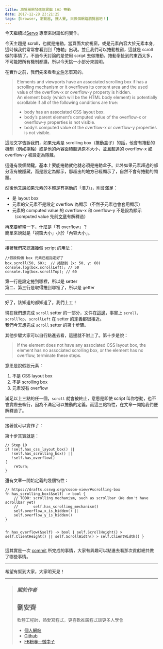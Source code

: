 ```yaml
---
title: 瀏覽器開發進階實戰（三）捲動
date: 2017-12-28 23:21:25
tags: [browser, 瀏覽器, 鐵人賽, 來做個網路瀏覽器吧！]
---
```


                    
&#x4ECA;&#x5929;&#x7E7C;&#x7E8C;&#x4EE5;<a href="https://github.com/servo/servo" target="_blank">Servo</a> &#x5C08;&#x6848;&#x4F86;&#x8A0E;&#x8AD6;&#x5982;&#x4F55;&#x5BE6;&#x4F5C;&#x3002;</p>
<p>&#x4ECA;&#x5929;&#x4E3B;&#x984C;&#x662F; scroll&#xFF0C;&#x4E5F;&#x5C31;&#x662F;&#x6372;&#x52D5;&#x3002;&#x7576;&#x9801;&#x9762;&#x5927;&#x65BC;&#x8996;&#x7A97;&#xFF0C;&#x6216;&#x662F;&#x5143;&#x7D20;&#x5167;&#x5BB9;&#x5927;&#x65BC;&#x5143;&#x7D20;&#x672C;&#x8EAB;&#xFF0C;&#x9019;&#x6642;&#x5019;&#x6211;&#x5011;&#x5E38;&#x5E38;&#x6703;&#x770B;&#x5230;&#x5230;&#x300C;&#x6372;&#x8EF8;&#x300D;&#x51FA;&#x73FE;&#x3002;&#x4E26;&#x4E14;&#x6211;&#x5011;&#x53EF;&#x4EE5;&#x6372;&#x52D5;&#x8996;&#x7A97;&#xFF0C;&#x9019;&#x5C31;&#x662F; scroll &#x505A;&#x7684;&#x4E8B;&#x60C5;&#x4E86;&#x3002;&#x4E0D;&#x904E;&#x4ECA;&#x5929;&#x8A0E;&#x8AD6;&#x7684;&#x662F;&#x4F7F;&#x7528; script &#x53BB;&#x505A;&#x6372;&#x52D5;&#x3002;&#x6372;&#x52D5;&#x727D;&#x626F;&#x5230;&#x7684;&#x6771;&#x897F;&#x592A;&#x591A;&#xFF0C;&#x4E0D;&#x53EF;&#x80FD;&#x628A;&#x6240;&#x6709;&#x6A5F;&#x5236;&#x90FD;&#x8B1B;&#xFF0C;&#x6240;&#x4EE5;&#x4ECA;&#x5929;&#x6311;&#x4E00;&#x5C0F;&#x90E8;&#x5206;&#x4F86;&#x8AAA;&#x660E;&#x3002;</p>
<p>&#x5728;&#x5BE6;&#x4F5C;&#x4E4B;&#x524D;&#xFF0C;&#x6211;&#x5011;&#x5148;&#x4F86;&#x770B;&#x770B;<a href="https://drafts.csswg.org/cssom-view/#scrolling-box" target="_blank">&#x6587;&#x4EF6;</a>&#x600E;&#x9EBC;&#x5BEB;&#x7684;&#x3002;</p>
<blockquote>
<p>Elements and viewports have an associated scrolling box if has a scrolling mechanism or it overflows its content area and the used value of the overflow-x or overflow-y property is hidden.<br>
An element body (which will be the HTML body element) is potentially scrollable if all of the following conditions are true:</p>
<ul>
<li>body has an associated CSS layout box.</li>
<li>body&#x2019;s parent element&#x2019;s computed value of the overflow-x or overflow-y properties is not visible.</li>
<li>body&#x2019;s computed value of the overflow-x or overflow-y properties is not visible.</li>
</ul>
</blockquote>
<p>&#x9019;&#x6BB5;&#x6587;&#x5B57;&#x544A;&#x8A34;&#x6211;&#x5011;&#xFF0C;&#x5982;&#x679C;&#x5143;&#x7D20;&#x662F; scrolling box&#xFF08;&#x6372;&#x52D5;&#x76D2;&#x5B50;&#xFF09;&#x7684;&#x8A71;&#xFF0C;&#x4ED6;&#x6703;&#x6709;&#x6372;&#x52D5;&#x7684;&#x6A5F;&#x5236;&#xFF08;&#x4F8B;&#x5982;&#x6372;&#x8EF8;&#xFF09;&#x6216;&#x662F;&#x4ED6;&#x7684;&#x5167;&#x5BB9;&#x9762;&#x7A4D;&#x8D85;&#x904E;&#x539F;&#x672C;&#x5927;&#x5C0F;&#xFF0C;&#x4E26;&#x4E14;&#x8D85;&#x904E;&#x7684; overflow-x &#x6216; overflow-y &#x88AB;&#x8A2D;&#x5B9A;&#x70BA;&#x96B1;&#x85CF;&#x3002;</p>
<p>&#x9019;&#x908A;&#x6709;&#x5E7E;&#x500B;&#x95DC;&#x9375;&#xFF0C;&#x57FA;&#x672C;&#x4E0A;&#x8981;&#x80FD;&#x6372;&#x52D5;&#x5C31;&#x4ED6;&#x5C31;&#x5FC5;&#x9808;&#x662F;&#x6372;&#x52D5;&#x76D2;&#x5B50;&#x3002;&#x6B64;&#x5916;&#x5982;&#x679C;&#x5143;&#x7D20;&#x8D85;&#x904E;&#x7684;&#x90E8;&#x5206;&#x6C92;&#x6709;&#x88AB;&#x96B1;&#x85CF;&#xFF0C;&#x800C;&#x662F;&#x8A2D;&#x5B9A;&#x70BA;&#x986F;&#x793A;&#xFF0C;&#x90A3;&#x8D85;&#x51FA;&#x7684;&#x5730;&#x65B9;&#x5DF2;&#x7D93;&#x986F;&#x793A;&#x4E86;&#xFF0C;&#x81EA;&#x7136;&#x4E0D;&#x6703;&#x6709;&#x6372;&#x52D5;&#x7684;&#x554F;&#x984C;&#x3002;</p>
<p>&#x7136;&#x5F8C;&#x4ED6;&#x53C8;&#x8AAA;&#x5982;&#x679C;&#x5143;&#x7D20;&#x7684;&#x672C;&#x9AD4;&#x662F;&#x6709;&#x6372;&#x52D5;&#x7684;&#x300C;&#x6F5B;&#x529B;&#x300D;&#xFF0C;&#x5247;&#x6703;&#x6EFF;&#x8DB3;&#xFF1A;</p>
<ul>
<li>&#x662F; layout box</li>
<li>&#x5143;&#x7D20;&#x7684;&#x7236;&#x5143;&#x7D20;&#x4E0D;&#x662F;&#x8A2D;&#x5B9A; overflow &#x70BA;&#x986F;&#x793A;&#xFF08;&#x4E0D;&#x7136;&#x5B50;&#x5143;&#x7D20;&#x4E5F;&#x6703;&#x5957;&#x7528;&#x986F;&#x793A;&#xFF09;</li>
<li>&#x5143;&#x7D20;&#x7684; computed value &#x7684; overflow-x &#x548C; overflow-y &#x4E0D;&#x662F;&#x8A2D;&#x70BA;&#x986F;&#x793A; &#xFF08;computed value &#x5148;&#x524D;<a href="https://ithelp.ithome.com.tw/articles/10191967" target="_blank">&#x6587;&#x7AE0;</a>&#x6709;&#x89E3;&#x91CB;&#x904E;&#xFF09;</li>
</ul>
<p>&#x518D;&#x4F86;&#x8981;&#x89E3;&#x91CB;&#x4E00;&#x4E0B;&#xFF0C;&#x4EC0;&#x9EBC;&#x662F;&#x300C;&#x6709; overflow&#x300D;&#xFF1F;<br>
&#x7C21;&#x55AE;&#x4F86;&#x8AAA;&#x5C31;&#x662F;&#x300C;&#x8996;&#x7A97;&#x5927;&#x5C0F;&#x300D;&#x5C0F;&#x65BC;&#x300C;&#x5167;&#x5BB9;&#x5927;&#x5C0F;&#x300D;&#x3002;</p>
<hr>
<p>&#x63A5;&#x8457;&#x6211;&#x5011;&#x4F86;&#x8A8D;&#x8B58;&#x5E7E;&#x500B; script &#x7684;&#x7528;&#x6CD5;&#xFF1A;</p>
<pre><code>//&#x5047;&#x8A2D;&#x6709;&#x500B; box &#x5143;&#x7D20;&#x5DF2;&#x7D93;&#x6307;&#x5B9A;&#x597D;&#x4E86;
box.scroll(50, 60);  // &#x6372;&#x52D5;&#x5230; (x: 50, y: 60)
console.log(box.scrollLeft); // 50
console.log(box.scrollTop); // 60
</code></pre>
<p>&#x7B2C;&#x4E00;&#x884C;&#x662F;&#x8A2D;&#x5B9A;&#x6372;&#x5230;&#x54EA;&#x88E1;&#xFF0C;&#x6240;&#x4EE5;&#x662F; setter<br>
&#x7B2C;&#x4E8C;&#x3001;&#x7B2C;&#x4E09;&#x884C;&#x662F;&#x53D6;&#x5F97;&#x6372;&#x5230;&#x54EA;&#x88E1;&#x4E86;&#xFF0C;&#x6240;&#x4EE5;&#x662F; getter</p>
<hr>
<p>&#x597D;&#x4E86;&#xFF0C;&#x8A72;&#x77E5;&#x9053;&#x7684;&#x90FD;&#x77E5;&#x9053;&#x4E86;&#x3002;&#x6211;&#x5011;&#x4E0A;&#x5DE5;&#xFF01;</p>
<p>&#x73FE;&#x5728;&#x6211;&#x5011;&#x60F3;&#x5B8C;&#x6210; <code>scroll</code> setter &#x7684;&#x4E00;&#x90E8;&#x5206;&#xFF0C;&#x6587;&#x4EF6;&#x5728;<a href="https://drafts.csswg.org/cssom-view/#dom-element-scroll" target="_blank">&#x9019;&#x908A;</a>&#xFF0C;&#x4E8B;&#x5BE6;&#x4E0A; <code>scroll</code>&#x3001;<code>scrollTop</code>&#x3001;<code>scrollLeft</code> &#x5728; setter &#x7684;&#x5B9A;&#x7FA9;&#x90FD;&#x5F88;&#x63A5;&#x8FD1;&#x3002;<br>
&#x6211;&#x5011;&#x4ECA;&#x5929;&#x60F3;&#x5B8C;&#x6210; <code>scroll</code> setter &#x7684;&#x7B2C;&#x5341;&#x6B65;&#x9A5F;&#x3002;</p>
<p>&#x5176;&#x4ED6;&#x6B65;&#x9A5F;&#x5927;&#x5BB6;&#x53EF;&#x4EE5;&#x81EA;&#x884C;&#x9EDE;&#x9032;&#x53BB;&#x770B;&#xFF0C;&#x9019;&#x908A;&#x5C31;&#x4E0D;&#x9644;&#x4E0A;&#x4E86;&#x3002;&#x7B2C;&#x5341;&#x6B65;&#x662F;&#x8AAA;&#xFF1A;</p>
<blockquote>
<p>If the element does not have any associated CSS layout box, the element has no associated scrolling box, or the element has no overflow, terminate these steps.</p>
</blockquote>
<p>&#x610F;&#x601D;&#x662F;&#x8AAA;&#x5047;&#x8A2D;&#x5143;&#x7D20;&#xFF1A;</p>
<ol>
<li>&#x4E0D;&#x662F; CSS layout box</li>
<li>&#x4E0D;&#x662F; scrolling box</li>
<li>&#x5143;&#x7D20;&#x6C92;&#x6709; overflow</li>
</ol>
<p>&#x6EFF;&#x8DB3;&#x4EE5;&#x4E0A;&#x4E09;&#x9EDE;&#x7684;&#x4EFB;&#x4E00;&#x500B;&#xFF0C;<code>scroll</code> &#x5C31;&#x6703;&#x88AB;&#x7D42;&#x6B62;&#xFF0C;&#x610F;&#x601D;&#x662F;&#x5373;&#x4F7F; script &#x53EB;&#x4F60;&#x5377;&#x52D5;&#xFF0C;&#x4E5F;&#x4E0D;&#x6703;&#x5BE6;&#x969B;&#x53BB;&#x57F7;&#x884C;&#xFF0C;&#x56E0;&#x70BA;&#x4E0D;&#x6EFF;&#x8DB3;&#x53EF;&#x4EE5;&#x6372;&#x52D5;&#x7684;&#x5B9A;&#x7FA9;&#x3002;&#x800C;&#x9019;&#x4E09;&#x9EDE;&#x7279;&#x6027;&#xFF0C;&#x5728;&#x6587;&#x7AE0;&#x4E00;&#x958B;&#x59CB;&#x6211;&#x5011;&#x4FBF;&#x89E3;&#x91CB;&#x904E;&#x4E86;&#x3002;</p>
<hr>
<p>&#x63A5;&#x8457;&#x5C31;&#x53EF;&#x4EE5;&#x5BE6;&#x4F5C;&#x4E86;&#xFF1A;</p>
<p>&#x7B2C;&#x5341;&#x6B65;&#x5176;&#x5BE6;&#x5C31;&#x662F;&#xFF1A;</p>
<pre><code>// Step 10
if !self.has_css_layout_box() ||
   !self.has_scrolling_box() ||
   !self.has_overflow()
{
    return;
}
</code></pre>
<p>&#x9084;&#x6709;&#x6587;&#x7AE0;&#x4E00;&#x958B;&#x59CB;&#x5B9A;&#x7FA9;&#x7684;&#x5E7E;&#x500B;&#x7279;&#x6027;&#xFF1A;</p>
<pre><code>// https://drafts.csswg.org/cssom-view/#scrolling-box
fn has_scrolling_box(&amp;self) -&gt; bool {
    // TODO: scrolling mechanism, such as scrollbar (We don&apos;t have scrollbar yet)
    //       self.has_scrolling_mechanism()
    self.overflow_x_is_hidden() ||
    self.overflow_y_is_hidden()
}

fn has_overflow(&amp;self) -&gt; bool {
    self.ScrollHeight() &gt; self.ClientHeight() ||
    self.ScrollWidth() &gt; self.ClientWidth()
}
</code></pre>
<p>&#x9019;&#x5176;&#x5BE6;&#x662F;&#x4E00;&#x6B21; <a href="https://github.com/servo/servo/commit/9965f7e2cc0f722acfee5f0710b74a84d1112b54" target="_blank">commit</a> &#x6240;&#x5B8C;&#x6210;&#x7684;&#x4E8B;&#x60C5;&#xFF0C;&#x5927;&#x5BB6;&#x6709;&#x8208;&#x8DA3;&#x53EF;&#x4EE5;&#x9EDE;&#x9032;&#x53BB;&#x770B;&#x90A3;&#x6B21;&#x8CA2;&#x737B;&#x7E3D;&#x5171;&#x505A;&#x4E86;&#x54EA;&#x4E9B;&#x4E8B;&#x60C5;&#x3002;</p>
<hr>
<p>&#x5E0C;&#x671B;&#x6709;&#x5E6B;&#x5230;&#x5927;&#x5BB6;&#xFF0C;&#x5927;&#x5BB6;&#x660E;&#x5929;&#x898B;&#xFF01;</p>
<hr>
<blockquote>
<h3><em><strong>&#x95DC;&#x65BC;&#x4F5C;&#x8005;</strong></em></h3>
<h2>&#x5289;&#x5B89;&#x9F4A;</h2>
<p>&#x8EDF;&#x9AD4;&#x5DE5;&#x7A0B;&#x5E2B;&#xFF0C;&#x71B1;&#x611B;&#x5BEB;&#x7A0B;&#x5F0F;&#xFF0C;&#x66F4;&#x559C;&#x6B61;&#x63A8;&#x5EE3;&#x7A0B;&#x5F0F;&#x8B93;&#x66F4;&#x591A;&#x4EBA;&#x5B78;&#x6703;</p>
<ul>
<li>
<a href="https://tigercosmos.github.io" target="_blank">&#x500B;&#x4EBA;&#x7DB2;&#x7AD9;</a>
</li>
<li>
<a href="https://github.com/tigercosmos" target="_blank">Github</a>
</li>
<li>
<a href="https://www.facebook.com/CodingNeutrino/" target="_blank">FB&#x7C89;&#x5C08;--&#x5FAE;&#x4E2D;&#x5B50;</a>
</li>
</ul>
</blockquote>
 <br>
                                                    </div>
                    </div>
                
